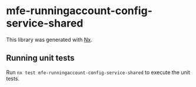 # mfe-runningaccount-config-service-shared

This library was generated with [Nx](https://nx.dev).

## Running unit tests

Run `nx test mfe-runningaccount-config-service-shared` to execute the unit tests.
